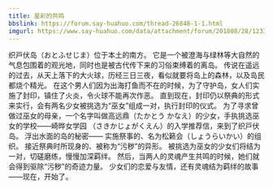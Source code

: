 ```yaml
---
title: 星彩的共鸣
bbslink: https://forum.say-huahuo.com/thread-26848-1-1.html
imgurl: https://www.say-huahuo.com/data/attachment/forum/201808/28/123352hcgdcazaq3cmq3mg.jpg
---
```


织戸伏岛（おとふせじま）位于本土的南方。
它是一个被澄海与绿林等大自然的气息包围着的观光地，同时也是被古代传下来的习俗束缚着的离岛。
传说在遥远的过去，从天上落下的大火球，历经三日三夜，看似就要将岛上的森林，以及岛民都烧个精光。
在这个男人们因为出海打鱼而不在的时候，为了守护岛，女人们实施了封印，镇住了火炎，令火球不能再次作恶。
直到现在，封印仍以祭典的形式来实行，会有两名少女被挑选为“巫女”组成一对，执行封印的仪式。
为了寻求曾做过巫女的母亲，一个名字叫做高远鼎（たかとう かなえ）的少女，手执挑选巫女的学校——崎晔女学园 （さきかじょがくえん）的入学推荐信，来到了织戸伏岛。
浮出水面的岛的秘密——
实施祭事的、名为松籁会（しょうらいかい）的组织。
接近祭典时所现身的、被称为“污秽”的异形。
被挑选为巫女的少女们将结为一对，切磋磨练，慢慢加深羁绊。
然后，当两人的灵魂产生共鸣的时候，她们就会得到驱除“污秽”的奇迹力量。
少女们的恋爱与友情，还有灵魂结为羁绊的故事——现在，开始了。<!--more-->
